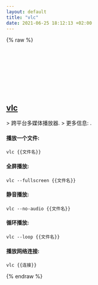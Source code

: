 ```yaml
---
layout: default
title: "vlc"
date: 2021-06-25 18:12:13 +02:00
---
```

{% raw %}
<h2 id="vlc">
  <a href="/zh/common/vlc.html">vlc</a> <a href="#vlc"><svg class="icon">
    <use href="/assets/images/unicode_sprite.svg#link" />
  </svg></a>
</h2>
> 跨平台多媒体播放器.
> 更多信息: <https://www.videolan.org/vlc/>.

#### 播放一个文件:
```shell
vlc {{文件名}}
```
#### 全屏播放:
```shell
vlc --fullscreen {{文件名}}
```
#### 静音播放:
```shell
vlc --no-audio {{文件名}}
```
#### 循环播放:
```shell
vlc --loop {{文件名}}
```
#### 播放网络连接:
```shell
vlc {{连接}}
```
{% endraw %}